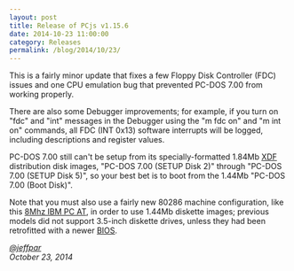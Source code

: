 ```yaml
---
layout: post
title: Release of PCjs v1.15.6
date: 2014-10-23 11:00:00
category: Releases
permalink: /blog/2014/10/23/
---
```


This is a fairly minor update that fixes a few Floppy Disk Controller (FDC) issues and one CPU emulation bug
that prevented PC-DOS 7.00 from working properly.

There are also some Debugger improvements; for example, if you turn on "fdc" and "int" messages in the
Debugger using the "m fdc on" and "m int on" commands, all FDC (INT 0x13) software interrupts will be logged,
including descriptions and register values.

PC-DOS 7.00 still can't be setup from its specially-formatted 1.84Mb
[XDF](http://www.os2museum.com/wp/the-xdf-diskette-format/) distribution disk images, "PC-DOS 7.00 (SETUP Disk 2)"
through "PC-DOS 7.00 (SETUP Disk 5)", so your best bet is to boot from the 1.44Mb "PC-DOS 7.00 (Boot Disk)".

Note that you must also use a fairly new 80286 machine configuration, like this
[8Mhz IBM PC AT](/devices/pc/machine/5170/ega/1152kb/rev3/debugger/),
in order to use 1.44Mb diskette images; previous models did not support 3.5-inch diskette drives, unless they had been
retrofitted with a newer [BIOS](/devices/pc/bios/5170/).

*[@jeffpar](http://twitter.com/jeffpar)*  
*October 23, 2014*
